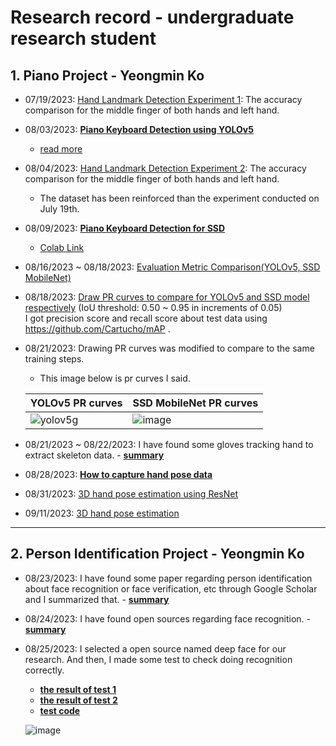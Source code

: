 # Research record - undergraduate research student

## 1. Piano Project - Yeongmin Ko
- 07/19/2023: <a href="https://github.com/PSLeon24/Research_AI/blob/main/Hand%20Landmark%20Detection/2023_07_19_Hand-Landmark-Detection-Experiments.pdf">Hand Landmark Detection Experiment 1</a>: The accuracy comparison for the middle finger of both hands and left hand.
- 08/03/2023: <b><a href="https://github.com/PSLeon24/Research_AI/blob/main/Hand%20Landmark%20Detection/Piano-Keyboard-Detection(0803)/Piano_keyboard_detection_project/C3Pap_openpose/Object_Detection_with_YOLO_v5_keyboard.ipynb">Piano Keyboard Detection using YOLOv5</a></b>
  - <a href="https://github.com/PSLeon24/Research_AI/blob/main/Hand%20Landmark%20Detection/Piano-Keyboard-Detection(0803)/Piano-Keyboard-Detection(0803).pdf">read more</a>
- 08/04/2023: <a href="https://github.com/PSLeon24/Research_AI/blob/main/Hand%20Landmark%20Detection/2023_08_04_Hand-Landmark-Detection.pdf">Hand Landmark Detection Experiment 2</a>: The accuracy comparison for the middle finger of both hands and left hand.
  - The dataset has been reinforced than the experiment conducted on July 19th.
- 08/09/2023: <b><a href="https://github.com/PSLeon24/Research_AI/blob/main/Hand%20Landmark%20Detection/Hand-Landmark-Detection%20-%20SSD(0809).pdf">Piano Keyboard Detection for SSD</a></b>
  - <a href="https://github.com/PSLeon24/Research_AI/blob/main/Hand%20Landmark%20Detection/Keyboard_Object_Detection_Model_for_SSD.ipynb">Colab Link</a>
- 08/16/2023 ~ 08/18/2023: <a href="https://github.com/PSLeon24/Research_AI/blob/main/Hand%20Landmark%20Detection/comparison_result_2023-08-16/Piano-Keyboard-Detection_YOLOv5_SSD_Comparison.pdf">Evaluation Metric Comparison(YOLOv5, SSD MobileNet)</a>
- 08/18/2023: <a href="https://github.com/PSLeon24/Research_AI/blob/main/Hand%20Landmark%20Detection/Draw%20PR%20Curves/Draw%20PR%20curves(SSD%2C%20YOLOv5).ipynb">Draw PR curves to compare for YOLOv5 and SSD model respectively</a> (IoU threshold: 0.50 ~ 0.95 in increments of 0.05)<br>I got precision score and recall score about test data using https://github.com/Cartucho/mAP .
- 08/21/2023: Drawing PR curves was modified to compare to the same training steps.
  
  - This image below is pr curves I said.
 
  |YOLOv5 PR curves|SSD MobileNet PR curves|
  |---|---|
  |![yolov5g](https://github.com/dalabdgw/Experimental_Results/assets/135303032/8786162e-52ce-47a8-b5bf-912801c2565a)|![image](https://github.com/PSLeon24/Research_AI/assets/59058869/48994d7b-4c28-4b44-8ac3-6ffc1ca3c0e5)|

- 08/21/2023 ~ 08/22/2023: I have found some gloves tracking hand to extract skeleton data. - <b><a href="https://github.com/PSLeon24/Research_AI/blob/main/Hand%20Landmark%20Detection/The%20finger%20tracking%20device.pdf">summary</a></b>
- 08/28/2023: <b><a href="https://github.com/PSLeon24/Research_AI/blob/main/Hand%20Landmark%20Detection/Data%20Capturing%20Environment.pdf">How to capture hand pose data</a></b>
- 08/31/2023: <a href="https://github.com/PSLeon24/Research_AI/blob/main/Hand%20Landmark%20Detection/docs/2023_08_31_3D%20hand%20pose%20estimation%20using%20ResNet.pdf">3D hand pose estimation using ResNet</a>
- 09/11/2023: <a href="https://github.com/PSLeon24/Research_AI/blob/main/Hand%20Landmark%20Detection/docs/2023_09_11_3D%20hand%20pose%20estimation.pdf">3D hand pose estimation</a>

-------


## 2. Person Identification Project - Yeongmin Ko
- 08/23/2023: I have found some paper regarding person identification about face recognition or face verification, etc through Google Scholar and I summarized that. - <b><a href="https://github.com/PSLeon24/Research_AI/blob/main/Person%20Identification/summary%20on%20Person%20Identification.pdf">summary</a></b>
- 08/24/2023: I have found open sources regarding face recognition. - <b><a href="https://github.com/PSLeon24/Research_AI/blob/main/Person%20Identification/finding%20out%20open%20sources%20about%20Person%20Identification.pdf">summary</a></b>
- 08/25/2023: I selected a open source named deep face for our research. And then, I made some test to check doing recognition correctly.
  - <b><a href="https://github.com/PSLeon24/Research_AI/blob/main/Person%20Identification/result_test%20face%20recognition%20-%201.pdf">the result of test 1</a></b>
  - <b><a href="https://github.com/PSLeon24/Research_AI/blob/main/Person%20Identification/result_test%20face%20recognition%20-%202.pdf">the result of test 2</a></b>
  - <b><a href="https://github.com/PSLeon24/Research_AI/blob/main/Person%20Identification/Recognition%20Test.ipynb">test code</a></b>
  
  ![image](https://github.com/dalabdgw/Experimental_Results/assets/135303032/dda2c609-46ed-4dae-9fc4-db354ca1ada8)
